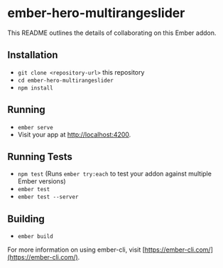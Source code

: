 # ember-hero-multirangeslider

This README outlines the details of collaborating on this Ember addon.

## Installation

* `git clone <repository-url>` this repository
* `cd ember-hero-multirangeslider`
* `npm install`

## Running

* `ember serve`
* Visit your app at [http://localhost:4200](http://localhost:4200).

## Running Tests

* `npm test` (Runs `ember try:each` to test your addon against multiple Ember versions)
* `ember test`
* `ember test --server`

## Building

* `ember build`

For more information on using ember-cli, visit [https://ember-cli.com/](https://ember-cli.com/).
